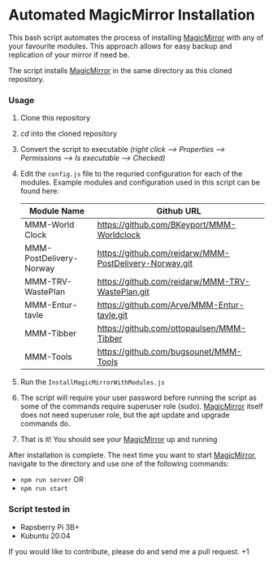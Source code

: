# Automated MagicMirror Installation
This bash script automates the process of installing [MagicMirror](https://github.com/MichMich/MagicMirror) with any of your favourite modules. This approach allows for easy backup and replication of your mirror if need be. 

The script installs [MagicMirror](https://github.com/MichMich/MagicMirror)  in the same directory as this cloned repository. 

### Usage
1. Clone this repository
2. *cd* into the cloned repository
3. Convert the script to executable *(right click --> Properties --> Permissions --> Is executable --> Checked)*
4. Edit the `config.js` file to the requried configuration for each of the modules. Example modules and configuration used in this script can be found here:  

   |Module Name    |  Github  URL |  
    |---|---|
    |MMM-World Clock   | https://github.com/BKeyport/MMM-Worldclock  |
    |MMM-PostDelivery-Norway| https://github.com/reidarw/MMM-PostDelivery-Norway.git|
    | MMM-TRV-WastePlan  |  https://github.com/reidarw/MMM-TRV-WastePlan.git|
    |MMM-Entur-tavle|https://github.com/Arve/MMM-Entur-tavle.git|
    |MMM-Tibber|https://github.com/ottopaulsen/MMM-Tibber|
    |MMM-Tools|https://github.com/bugsounet/MMM-Tools|

5. Run the  `InstallMagicMirrorWithModules.js`
6. The script will require your user password before running the script as some of the commands require superuser role (sudo). [MagicMirror](https://github.com/MichMich/MagicMirror) itself does not need superuser role, but the apt update and upgrade commands do. 
7. That is it! You should see your [MagicMirror](https://github.com/MichMich/MagicMirror) up and running 

After installation is complete. The next time you want to start [MagicMirror](https://github.com/MichMich/MagicMirror), navigate to the directory and use one of the following commands:  
* `npm run server` 
OR 
* `npm run start`

### Script tested in 
* Rapsberry Pi 3B+ 
* Kubuntu 20.04

If you would like to contribute, please do and send me a pull request. +1
